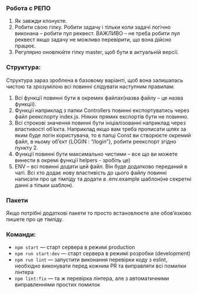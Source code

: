 ### Робота с РЕПО 
1.	Як завжди клонуєте. 
2.	Робити свою гілку. Робити задачу і тільки коли задачі логічно виконана – робити пул реквест.  ВАЖЛИВО – не треба робити пул реквест якщо задачу не можливо перевірити, що вона дійсно працює. 
3.	Регулярно оновлюйте гілку master, щоб бути в актуальній версії. 

### Структура:
Структура зараз зроблена в базовому варіанті, щоб вона залишалась чистою та зрозумілою всі повинні слідувати наступним правилам: 
1.	Всі функції повинні бути в окремих файлах(назва файлу – це назва функції). 
2.	Функції наприклад з папки Controllers повинні експортуватись через файл реекспорту index.js. Ніяких прямих експортів бути не повинно. 
3.	Всі строкові значення повинні бути ініціалізованні наприклад через властивості об’єкта. Наприклад якщо вам треба прописати шлях за яким буде логін користувача, то  в папці Const ви створюєте окремий файл, в ньому об’єкт {LOGIN : “/login”}, робити реекспорт згідно пункту 2. 
4.	Функції повинні бути максимально чистими – все що ви можете винести в окремі функції helpers - зробіть це) 
5.	ENV – всі повинні додати цей файл. Він буде додатково переданий в чаті. Всі хто додає нову властивість до цього файлу повинні написати про це тімліду та додати в .env.example шаблон(не секретні данні а тільки шаблон). 

### Пакети 
Якщо потрібні додаткові пакети то просто встановлюєте але обов’язково пишете про це тімліду.   

### Команди:

- `npm start` &mdash; старт сервера в режимі production
- `npm run start:dev` &mdash; старт сервера в режимі розробки (development)
- `npm run lint` &mdash; запустити виконання перевірки коду з eslint, необхідно виконувати перед кожним PR та виправляти всі помилки лінтера
- `npm lint:fix` &mdash; та ж перевірка лінтера, але з автоматичними виправленнями простих помилок
